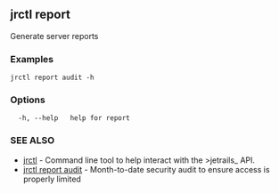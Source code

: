## jrctl report

Generate server reports

### Examples

```
jrctl report audit -h
```

### Options

```
  -h, --help   help for report
```

### SEE ALSO

* [jrctl](jrctl.md)	 - Command line tool to help interact with the >jetrails_ API.
* [jrctl report audit](jrctl_report_audit.md)	 - Month-to-date security audit to ensure access is properly limited

